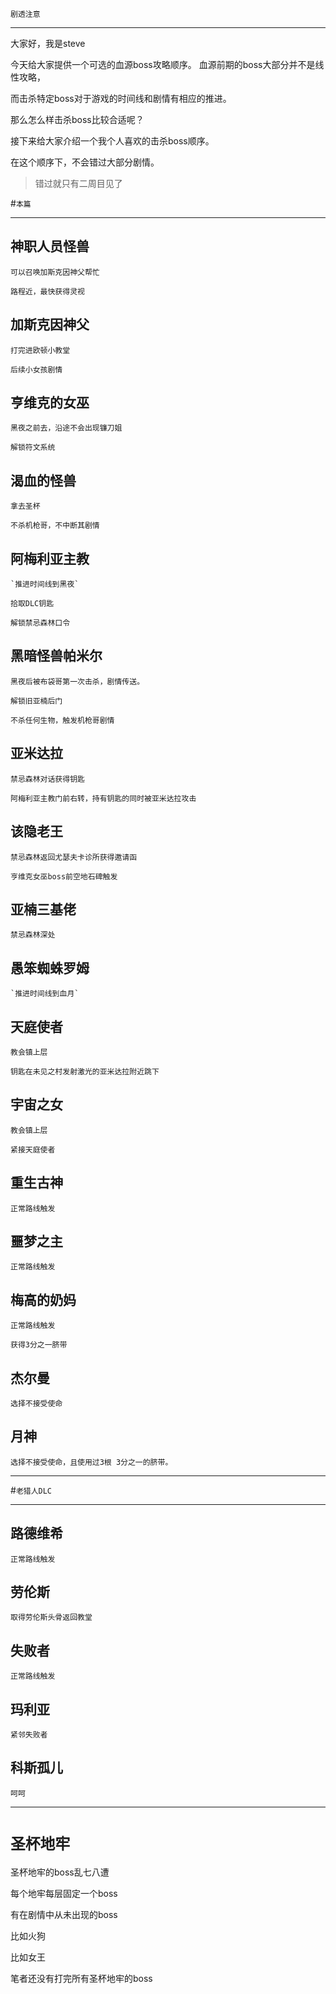 `剧透注意`
***

大家好，我是steve

今天给大家提供一个可选的血源boss攻略顺序。 
血源前期的boss大部分并不是线性攻略，

而击杀特定boss对于游戏的时间线和剧情有相应的推进。

那么怎么样击杀boss比较合适呢？

接下来给大家介绍一个我个人喜欢的击杀boss顺序。

在这个顺序下，不会错过大部分剧情。

>错过就只有二周目见了



#`本篇`

***

## 神职人员怪兽

    可以召唤加斯克因神父帮忙

    路程近，最快获得灵视

## 加斯克因神父

    打完进欧顿小教堂

    后续小女孩剧情

## 亨维克的女巫

    黑夜之前去，沿途不会出现镰刀姐

    解锁符文系统

## 渴血的怪兽

    拿去圣杯

    不杀机枪哥，不中断其剧情

## 阿梅利亚主教

    `推进时间线到黑夜`

    拾取DLC钥匙

    解锁禁忌森林口令

## 黑暗怪兽帕米尔

    黑夜后被布袋哥第一次击杀，剧情传送。

    解锁旧亚楠后门

    不杀任何生物，触发机枪哥剧情

## 亚米达拉

    禁忌森林对话获得钥匙

    阿梅利亚主教门前右转，持有钥匙的同时被亚米达拉攻击

## 该隐老王

    禁忌森林返回尤瑟夫卡诊所获得邀请函

    亨维克女巫boss前空地石碑触发

## 亚楠三基佬

    禁忌森林深处

## 愚笨蜘蛛罗姆

    `推进时间线到血月`

## 天庭使者

    教会镇上层

    钥匙在未见之村发射激光的亚米达拉附近跳下

## 宇宙之女

    教会镇上层

    紧接天庭使者

## 重生古神

    正常路线触发

## 噩梦之主

    正常路线触发

## 梅高的奶妈

    正常路线触发 

    获得3分之一脐带

## 杰尔曼

    选择不接受使命

## 月神

    选择不接受使命，且使用过3根 3分之一的脐带。

***

#`老猎人DLC`

***

## 路德维希

    正常路线触发

## 劳伦斯

    取得劳伦斯头骨返回教堂

## 失败者

    正常路线触发

## 玛利亚

    紧邻失败者

## 科斯孤儿

    呵呵

***

# `圣杯地牢`

圣杯地牢的boss乱七八遭

每个地牢每层固定一个boss

有在剧情中从未出现的boss

比如火狗

比如女王

笔者还没有打完所有圣杯地牢的boss